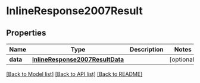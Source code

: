 # InlineResponse2007Result

## Properties
Name | Type | Description | Notes
------------ | ------------- | ------------- | -------------
**data** | [**InlineResponse2007ResultData**](InlineResponse2007ResultData.md) |  | [optional] 

[[Back to Model list]](../README.md#documentation-for-models) [[Back to API list]](../README.md#documentation-for-api-endpoints) [[Back to README]](../README.md)


